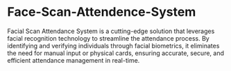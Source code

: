 # Face-Scan-Attendence-System
Facial Scan Attendance System is a cutting-edge solution that leverages facial recognition technology to streamline the attendance process. By identifying and verifying individuals through facial biometrics, it eliminates the need for manual input or physical cards, ensuring accurate, secure, and efficient attendance management in real-time.
